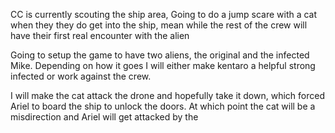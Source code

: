 CC is currently scouting the ship area, 
 Going to do a jump scare with a cat when they they do get into the ship, mean while the rest of the crew will have their first real encounter with the alien


Going to setup the game to have two aliens,  the original and the infected Mike. Depending on how it goes I will either make kentaro a helpful strong infected or work against the crew.

I will make the cat attack the drone and hopefully take it down, which forced Ariel to board the ship to unlock the doors. At which point the cat will be a misdirection and Ariel will get attacked by the